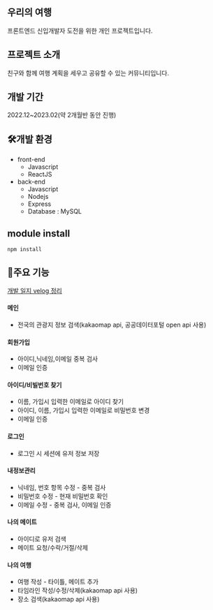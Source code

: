 ## 우리의 여행
프론트엔드 신입개발자 도전을 위한 개인 프로젝트입니다.
## 프로젝트 소개
친구와 함께 여행 계획을 세우고 공유할 수 있는 커뮤니티입니다.
## 개발 기간
2022.12~2023.02(약 2개월반 동안 진행)
## 🛠개발 환경
- front-end
  - Javascript
  - ReactJS
- back-end
  - Javascript
  - Nodejs
  - Express
  - Database : MySQL
## module install
```
npm install
```
## 📌주요 기능
[개발 일지 velog 정리](https://velog.io/@lhj9520/series/Portfolio)
#### 메인
- 전국의 관광지 정보 검색(kakaomap api, 공공데이터포털 open api 사용)
#### 회원가입
- 아이디,닉네임,이메일 중복 검사
- 이메일 인증
#### 아이디/비빌번호 찾기
- 이름, 가입시 입력한 이메일로 아이디 찾기
- 아이디, 이름, 가입시 입력한 이메일로 비밀번호 변경
- 이메일 인증
#### 로그인
- 로그인 시 세션에 유저 정보 저장
#### 내정보관리
- 닉네임, 번호 항목 수정 - 중복 검사
- 비밀번호 수정 - 현재 비밀번호 확인
- 이메일 수정 - 중복 검사, 이메일 인증
#### 나의 메이트
- 아이디로 유저 검색
- 메이트 요청/수락/거절/삭제
#### 나의 여행
- 여행 작성 - 타이틀, 메이트 추가
- 타임라인 작성/수정/삭제(kakaomap api 사용)
- 장소 검색(kakaomap api 사용)
